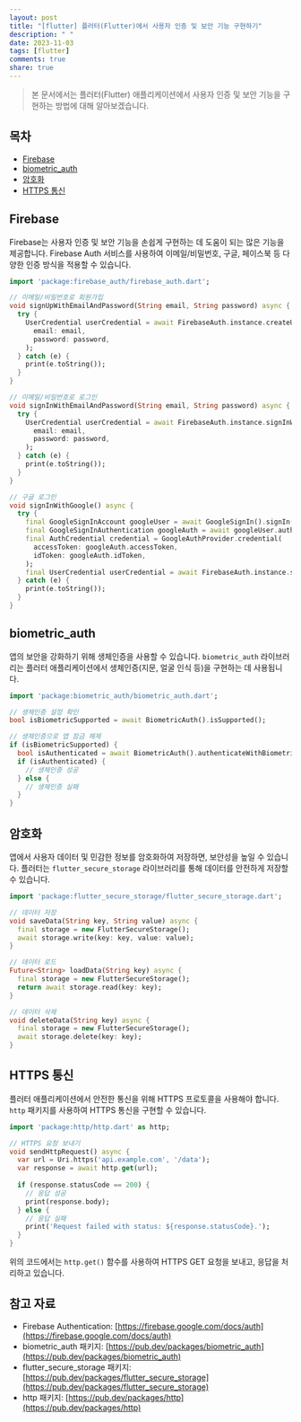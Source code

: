 ```yaml
---
layout: post
title: "[flutter] 플러터(Flutter)에서 사용자 인증 및 보안 기능 구현하기"
description: " "
date: 2023-11-03
tags: [flutter]
comments: true
share: true
---
```


> 본 문서에서는 플러터(Flutter) 애플리케이션에서 사용자 인증 및 보안 기능을 구현하는 방법에 대해 알아보겠습니다.

## 목차
- [Firebase](#firebase)
- [biometric_auth](#biometric-auth)
- [암호화](#암호화)
- [HTTPS 통신](#https-통신)

## Firebase
Firebase는 사용자 인증 및 보안 기능을 손쉽게 구현하는 데 도움이 되는 많은 기능을 제공합니다. Firebase Auth 서비스를 사용하여 이메일/비밀번호, 구글, 페이스북 등 다양한 인증 방식을 적용할 수 있습니다.

```dart
import 'package:firebase_auth/firebase_auth.dart';

// 이메일/비밀번호로 회원가입
void signUpWithEmailAndPassword(String email, String password) async {
  try {
    UserCredential userCredential = await FirebaseAuth.instance.createUserWithEmailAndPassword(
      email: email,
      password: password,
    );
  } catch (e) {
    print(e.toString());
  }
}

// 이메일/비밀번호로 로그인
void signInWithEmailAndPassword(String email, String password) async {
  try {
    UserCredential userCredential = await FirebaseAuth.instance.signInWithEmailAndPassword(
      email: email,
      password: password,
    );
  } catch (e) {
    print(e.toString());
  }
}

// 구글 로그인
void signInWithGoogle() async {
  try {
    final GoogleSignInAccount googleUser = await GoogleSignIn().signIn();
    final GoogleSignInAuthentication googleAuth = await googleUser.authentication;
    final AuthCredential credential = GoogleAuthProvider.credential(
      accessToken: googleAuth.accessToken,
      idToken: googleAuth.idToken,
    );
    final UserCredential userCredential = await FirebaseAuth.instance.signInWithCredential(credential);
  } catch (e) {
    print(e.toString());
  }
}
```

## biometric_auth
앱의 보안을 강화하기 위해 생체인증을 사용할 수 있습니다. `biometric_auth` 라이브러리는 플러터 애플리케이션에서 생체인증(지문, 얼굴 인식 등)을 구현하는 데 사용됩니다.

```dart
import 'package:biometric_auth/biometric_auth.dart';

// 생체인증 설정 확인
bool isBiometricSupported = await BiometricAuth().isSupported();

// 생체인증으로 앱 잠금 해제
if (isBiometricSupported) {
  bool isAuthenticated = await BiometricAuth().authenticateWithBiometrics();
  if (isAuthenticated) {
    // 생체인증 성공
  } else {
    // 생체인증 실패
  }
}
```

## 암호화
앱에서 사용자 데이터 및 민감한 정보를 암호화하여 저장하면, 보안성을 높일 수 있습니다. 플러터는 `flutter_secure_storage` 라이브러리를 통해 데이터를 안전하게 저장할 수 있습니다.

```dart
import 'package:flutter_secure_storage/flutter_secure_storage.dart';

// 데이터 저장
void saveData(String key, String value) async {
  final storage = new FlutterSecureStorage();
  await storage.write(key: key, value: value);
}

// 데이터 로드
Future<String> loadData(String key) async {
  final storage = new FlutterSecureStorage();
  return await storage.read(key: key);
}

// 데이터 삭제
void deleteData(String key) async {
  final storage = new FlutterSecureStorage();
  await storage.delete(key: key);
}
```

## HTTPS 통신
플러터 애플리케이션에서 안전한 통신을 위해 HTTPS 프로토콜을 사용해야 합니다. `http` 패키지를 사용하여 HTTPS 통신을 구현할 수 있습니다.

```dart
import 'package:http/http.dart' as http;

// HTTPS 요청 보내기
void sendHttpRequest() async {
  var url = Uri.https('api.example.com', '/data');
  var response = await http.get(url);
  
  if (response.statusCode == 200) {
    // 응답 성공
    print(response.body);
  } else {
    // 응답 실패
    print('Request failed with status: ${response.statusCode}.');
  }
}
```

위의 코드에서는 `http.get()` 함수를 사용하여 HTTPS GET 요청을 보내고, 응답을 처리하고 있습니다.

## 참고 자료
- Firebase Authentication: [https://firebase.google.com/docs/auth](https://firebase.google.com/docs/auth)
- biometric_auth 패키지: [https://pub.dev/packages/biometric_auth](https://pub.dev/packages/biometric_auth)
- flutter_secure_storage 패키지: [https://pub.dev/packages/flutter_secure_storage](https://pub.dev/packages/flutter_secure_storage)
- http 패키지: [https://pub.dev/packages/http](https://pub.dev/packages/http)